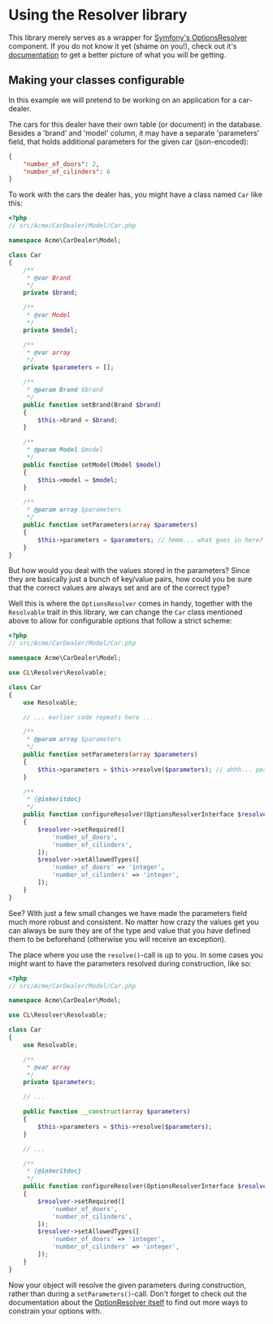 # Using the Resolver library

This library merely serves as a wrapper for [Symfony's OptionsResolver](https://github.com/symfony/OptionsResolver)
component. If you do not know it yet (shame on you!), check out it's [documentation](https://github.com/symfony/OptionsResolver/README.md)
to get a better picture of what you will be getting.


## Making your classes configurable

In this example we will pretend to be working on an application for a car-dealer.

The cars for this dealer have their own table (or document) in the database. Besides a 'brand' and 'model' column,
 it may have a separate 'parameters' field, that holds additional parameters for the given car (json-encoded):

```json
{
    "number_of_doors": 2,
    "number_of_cilinders": 6
}
```

To work with the cars the dealer has, you might have a class named `Car` like this:
```php
<?php
// src/Acme/CarDealer/Model/Car.php

namespace Acme\CarDealer\Model;

class Car
{
    /**
     * @var Brand
     */
    private $brand;

    /**
     * @var Model
     */
    private $model;

    /**
     * @var array
     */
    private $parameters = [];

    /**
     * @param Brand $brand
     */
    public function setBrand(Brand $brand)
    {
        $this->brand = $brand;
    }

    /**
     * @param Model $model
     */
    public function setModel(Model $model)
    {
        $this->model = $model;
    }

    /**
     * @param array $parameters
     */
    public function setParameters(array $parameters)
    {
        $this->parameters = $parameters; // hmmm... what goes in here?
    }
}

```

But how would you deal with the values stored in the parameters? Since they are basically just a bunch of key/value
pairs, how could you be sure that the correct values are always set and are of the correct type?

Well this is where the `OptionsResolver` comes in handy, together with the `Resolvable` trait in this library, we can
change the `Car` class mentioned above to allow for configurable options that follow a strict scheme:

```php
<?php
// src/Acme/CarDealer/Model/Car.php

namespace Acme\CarDealer\Model;

use CL\Resolver\Resolvable;

class Car
{
    use Resolvable;

    // ... earlier code repeats here ...

    /**
     * @param array $parameters
     */
    public function setParameters(array $parameters)
    {
        $this->parameters = $this->resolve($parameters); // ahhh... peace at last!
    }

    /**
     * {@inheritdoc}
     */
    public function configureResolver(OptionsResolverInterface $resolver)
    {
        $resolver->setRequired([
            'number_of_doors',
            'number_of_cilinders',
        ]);
        $resolver->setAllowedTypes([
            'number_of_doors' => 'integer',
            'number_of_cilinders' => 'integer',
        ]);
    }
}

```

See? With just a few small changes we have made the parameters field much more robust and consistent. No matter how
crazy the values get you can always be sure they are of the type and value that you have defined them to be beforehand
(otherwise you will receive an exception).

The place where you use the `resolve()`-call is up to you. In some cases you might want to have the parameters resolved
during construction, like so:

```php
<?php
// src/Acme/CarDealer/Model/Car.php

namespace Acme\CarDealer\Model;

use CL\Resolver\Resolvable;

class Car
{
    use Resolvable;

    /**
     * @var array
     */
    private $parameters;

    // ...

    public function __construct(array $parameters)
    {
        $this->parameters = $this->resolve($parameters);
    }

    // ...

    /**
     * {@inheritdoc}
     */
    public function configureResolver(OptionsResolverInterface $resolver)
    {
        $resolver->setRequired([
            'number_of_doors',
            'number_of_cilinders',
        ]);
        $resolver->setAllowedTypes([
            'number_of_doors' => 'integer',
            'number_of_cilinders' => 'integer',
        ]);
    }
}

```

Now your object will resolve the given parameters during construction, rather than during a `setParameters()`-call.
Don't forget to check out the documentation about the [OptionResolver itself](https://github.com/symfony/OptionsResolver/README.md)
to find out more ways to constrain your options with.

